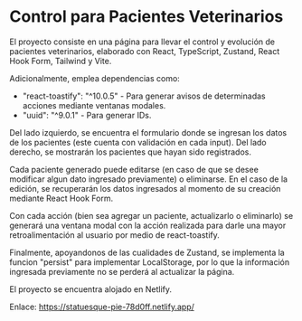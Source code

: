 # Control para Pacientes Veterinarios

El proyecto consiste en una página para llevar el control y evolución de pacientes veterinarios, elaborado con React, TypeScript, Zustand, React Hook Form, Tailwind y Vite.

Adicionalmente, emplea dependencias como:
  - "react-toastify": "^10.0.5" - Para generar avisos de determinadas acciones mediante ventanas modales.
  - "uuid": "^9.0.1" - Para generar IDs.

Del lado izquierdo, se encuentra el formulario donde se ingresan los datos de los pacientes (este cuenta con validación en cada input).
Del lado derecho, se mostrarán los pacientes que hayan sido registrados.

Cada paciente generado puede editarse (en caso de que se desee modificar algun dato ingresado previamente) o eliminarse. En el caso de la edición, se recuperarán los datos ingresados al momento de su creación mediante React Hook Form.

Con cada acción (bien sea agregar un paciente, actualizarlo o eliminarlo) se generará una ventana modal con la acción realizada para darle una mayor retroalimentación al usuario por medio de react-toastify.

Finalmente, apoyandonos de las cualidades de Zustand, se implementa la funcion "persist" para implementar LocalStorage, por lo que la información ingresada previamente no se perderá al actualizar la página.

El proyecto se encuentra alojado en Netlify.

Enlace: https://statuesque-pie-78d0ff.netlify.app/
